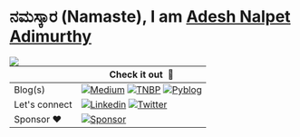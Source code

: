 # ನಮಸ್ಕಾರ (Namaste), I am [Adesh Nalpet Adimurthy](https://www.linkedin.com/in/adesh-nalpet-adimurthy/)

<img src="https://github-readme-stats.vercel.app/api/top-langs/?username=addu390&layout=compact&hide=scss,html,css&theme=swift" align="left">

|   | Check it out &nbsp;🚀  |
| ------------- | ------------- |
| Blog(s)  | [![Medium](https://img.shields.io/badge/Medium-12100E?style=for-the-badge&logo=medium&logoColor=white)](https://pyblog.medium.com) [![TNBP](https://img.shields.io/badge/TNBP-FFFFFF?style=for-the-badge&logo=WordPress&logoColor=black)](http://thenextbigproject.com) [![Pyblog](https://img.shields.io/badge/PYBLOG-0077cc?style=for-the-badge&logo=About.me&logoColor=white)](http://pyblog.xyz) |
| Let's connect | [![Linkedin](https://img.shields.io/badge/LinkedIn-0077B5?style=for-the-badge&logo=linkedin&logoColor=white)](https://www.linkedin.com/in/adesh-nalpet-adimurthy/) [![Twitter](https://img.shields.io/badge/Twitter-1DA1F2?style=for-the-badge&logo=twitter&logoColor=white)](https://twitter.com/gooshi_addu) |
| Sponsor ♥️ | [![Sponsor](https://img.shields.io/badge/BUY%20ME%20A%20COFFEE-FD0?style=for-the-badge&logo=About.me&logoColor=black)](https://www.buymeacoffee.com/pyblog) |
